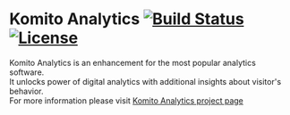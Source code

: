 # Komito Analytics [![Build Status](https://api.travis-ci.org/Datamart/Komito.svg?branch=master)](http://travis-ci.org/Datamart/Komito) [![License](http://img.shields.io/:license-apache-blue.svg)](http://www.apache.org/licenses/LICENSE-2.0.html) 
Komito Analytics is an enhancement for the most popular analytics software.<br>
It unlocks power of digital analytics with additional insights about visitor's behavior.<br>
For more information please visit [Komito Analytics project page](http://datamart.github.io/Komito)
